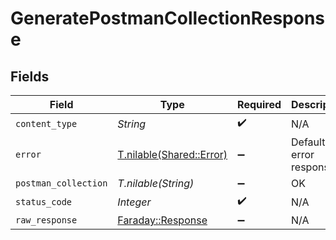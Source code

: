# GeneratePostmanCollectionResponse


## Fields

| Field                                                                       | Type                                                                        | Required                                                                    | Description                                                                 |
| --------------------------------------------------------------------------- | --------------------------------------------------------------------------- | --------------------------------------------------------------------------- | --------------------------------------------------------------------------- |
| `content_type`                                                              | *String*                                                                    | :heavy_check_mark:                                                          | N/A                                                                         |
| `error`                                                                     | [T.nilable(Shared::Error)](../../models/shared/error.md)                    | :heavy_minus_sign:                                                          | Default error response                                                      |
| `postman_collection`                                                        | *T.nilable(String)*                                                         | :heavy_minus_sign:                                                          | OK                                                                          |
| `status_code`                                                               | *Integer*                                                                   | :heavy_check_mark:                                                          | N/A                                                                         |
| `raw_response`                                                              | [Faraday::Response](https://www.rubydoc.info/gems/faraday/Faraday/Response) | :heavy_minus_sign:                                                          | N/A                                                                         |